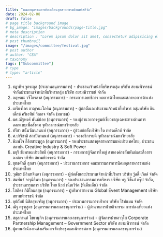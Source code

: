 ```yaml
---
title: "คณะอนุกรรมการขับเคลื่อนอุตสาหกรรมด้านเฟสติวัล"
date: 2024-02-08
draft: false
# page title background image
# bg_image: "images/backgrounds/page-title.jpg"
# meta description
# description : "Lorem ipsum dolor sit amet, consectetur adipisicing elit, sed do eiusmod tempor incididunt ut labore. dolore magna aliqua. Ut enim ad minim veniam, quis nostrud."
# post thumbnail
image: "/images/committee/festival.jpg"
# post author
# author: "CEA"
# taxonomy
tags: ["Subcommittee"]
# type
# type: "article"
---
```


<style>
  td, th { border: none!important; }
</style>

1. ชฎาทิพ จูตระกูล (ประธานอนุกรรมการ) - ประธานเจ้าหน้าที่บริหารกลุ่ม บริษัท สยามพิวรรธน์ จำกัดประธานเจ้าหน้าที่บริหารกลุ่ม บริษัท สยามพิวรรธน์ จำกัด
2. กฤษณะ วจีไกรลาส (อนุกรรมการ) - กรรมการเลขาธิการ หอการค้าไทยและสภาหอการค้าแห่งประเทศไทย
3. เกรียงไกร กาญจนะโภคิน (อนุกรรมการ)  - ผู้ก่อตั้งและประธานเจ้าหน้าที่บริหาร กลุ่มบริษัท อินเด็กซ์ ครีเอทีฟ วิลเลจ จำกัด (มหาชน)
4. ผศ.ณัฐพงศ์ พันธ์น้อย (อนุกรรมการ)  - รองผู้อำนวยการศูนย์เชี่ยวชาญเฉพาะทางด้านการออกแบบเพื่อสังคม จุฬาลงกรณ์มหาวิทยาลัย
5. ปรีชา สนั่นวัฒนานนท์ (อนุกรรมการ)  - ผู้ร่วมก่อตั้งบริษัท รี้ด เทรดเด็กซ์ จำกัด
6. ศ.ปาริชาติ สถาปิตานนท์ (อนุกรรมการ) - รองอธิการบดี จุฬาลงกรณ์มหาวิทยาลัย
7. พิมพ์ใจ ลี้อิสสระนุกูล (อนุกรรมการ)  - รองประธานสภาอุตสาหกรรมแห่งประเทศไทย, ประธานสถาบัน Creative Industry & Soft Power
8. มยุรี ชัยพรหมประสิทธิ์ (อนุกรรมการ) - กรรมการผู้จัดการใหญ่ สายองค์กรสัมพันธ์และสื่อสารองค์กร บริษัท สยามพิวรรธน์ จำกัด
9. ยุทธศักดิ์ สุภสร (อนุกรรมการ)  - ประธานกรรมการ คณะกรรมการการนิคมอุตสาหกรรมแห่งประเทศไทย
10. วุฒิธร มิลินทจินดา (อนุกรรมการ) - ผู้ก่อตั้งและประธานเจ้าหน้าที่บริหาร บริษัท วู้ดดี้ เวิลด์ จำกัด
11. สมพันธ์ จารุมิลินท (อนุกรรมการ)  - รองประธานกรรมการบริหาร บริษัท ทรู วิชั่นส์ กรุ๊ป จำกัด, ประธานกรรมการ บริษัท ไทย นิวส์ เน็ตเวิร์ค (ทีเอ็นเอ็น) จำกัด
12. โสภิดา กิติโกมลสุข (อนุกรรมการ) - ผู้บริหารสายงาน Global Event Management บริษัท สยามพิวรรธน์ จำกัด
13. อุปถัมป์ นิสิตสุขเจริญ (อนุกรรมการ) - ประธานกรรมการบริหาร บริษัท ไร้ท์แมน จำกัด
14. ณัฐ ครุฑสูตร (อนุกรรมการและเลขานุการร่วม) - ผู้อำนวยการฝ่ายกิจกรรม การท่องเที่ยวแห่งประเทศไทย
15. สกุลกานต์ ไชยานุกิจ (อนุกรรมการและเลขานุการร่วม) - ผู้จัดการฝ่ายอาวุโส Corporate Partnership Management – Government Sector บริษัท สยามพิวรรธน์ จำกัด
16. ผู้แทนสำนักงานส่งเสริมการจัดประชุมและนิทรรศการ (อนุกรรมการและเลขานุการร่วม)

